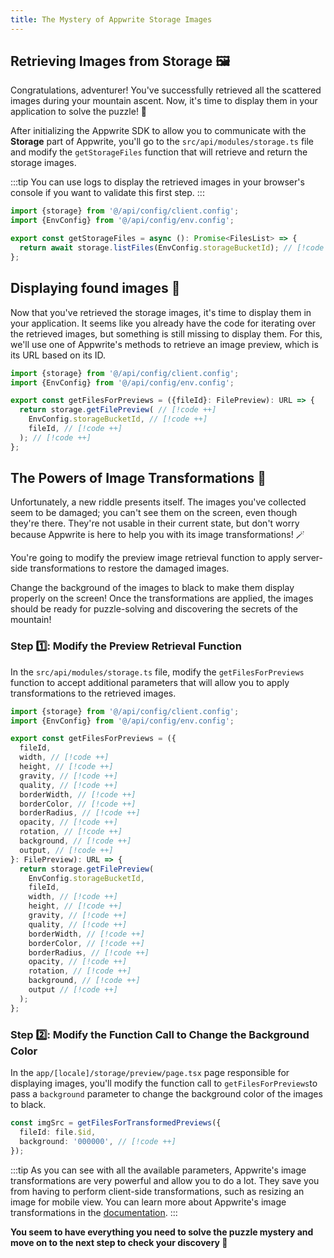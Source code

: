 ```yaml
---
title: The Mystery of Appwrite Storage Images
---
```


<Documentation link="https://appwrite.io/docs/products/storage/quick-start#download-file"></Documentation>

<Hero
title="The Mystery of Storage Images 🖼️"
image="/assets/workshop/storage/mountain-top.jpeg"
description="You've found the scattered images during your ascent, but now it's time to use Appwrite Storage to retrieve
all the images and try to solve the puzzle! Hoping all the images are in good condition..."
/>

## Retrieving Images from Storage 🖼️

Congratulations, adventurer! You've successfully retrieved all the scattered images during your mountain ascent.
Now, it's time to display them in your application to solve the puzzle! 🧩

After initializing the Appwrite SDK to allow you to communicate with the **Storage** part of Appwrite,
you'll go to the `src/api/modules/storage.ts` file and modify the `getStorageFiles` function that will retrieve
and return the storage images.

:::tip
You can use logs to display the retrieved images in your browser's console if you want to validate this first step.
:::

<Solution>

```ts
import {storage} from '@/api/config/client.config';
import {EnvConfig} from '@/api/config/env.config';

export const getStorageFiles = async (): Promise<FilesList> => {
  return await storage.listFiles(EnvConfig.storageBucketId); // [!code ++]
};
```

</Solution>

## Displaying found images 🧐

Now that you've retrieved the storage images, it's time to display them in your application.
It seems like you already have the code for iterating over the retrieved images, but something is still missing to
display them. For this, we'll use one of Appwrite's methods to retrieve an image preview, which is its URL based on its
ID.

<Solution>

```ts
import {storage} from '@/api/config/client.config';
import {EnvConfig} from '@/api/config/env.config';

export const getFilesForPreviews = ({fileId}: FilePreview): URL => {
  return storage.getFilePreview( // [!code ++]
    EnvConfig.storageBucketId, // [!code ++]
    fileId, // [!code ++]
  ); // [!code ++]
};
```

</Solution>

## The Powers of Image Transformations 🌟

Unfortunately, a new riddle presents itself. The images you've collected seem to be damaged; you can't see them on the
screen, even though they're there. They're not usable in their current state, but don't worry because Appwrite is here
to help you with its image transformations! 🪄

You're going to modify the preview image retrieval function to apply server-side transformations to restore the damaged
images.

Change the background of the images to black to make them display properly on the screen! Once the transformations are
applied, the images should be ready for puzzle-solving and discovering the secrets of the mountain!

### Step 1️⃣: Modify the Preview Retrieval Function

In the `src/api/modules/storage.ts` file, modify the `getFilesForPreviews` function to accept additional parameters that
will allow you to apply transformations to the retrieved images.

<Solution>

```ts
import {storage} from '@/api/config/client.config';
import {EnvConfig} from '@/api/config/env.config';

export const getFilesForPreviews = ({
  fileId,
  width, // [!code ++]
  height, // [!code ++]
  gravity, // [!code ++]
  quality, // [!code ++]
  borderWidth, // [!code ++]
  borderColor, // [!code ++]
  borderRadius, // [!code ++]
  opacity, // [!code ++]
  rotation, // [!code ++]
  background, // [!code ++]
  output, // [!code ++]
}: FilePreview): URL => {
  return storage.getFilePreview(
    EnvConfig.storageBucketId,
    fileId,
    width, // [!code ++]
    height, // [!code ++]
    gravity, // [!code ++]
    quality, // [!code ++]
    borderWidth, // [!code ++]
    borderColor, // [!code ++]
    borderRadius, // [!code ++]
    opacity, // [!code ++]
    rotation, // [!code ++]
    background, // [!code ++]
    output // [!code ++]
  );
};
```

</Solution>

### Step 2️⃣: Modify the Function Call to Change the Background Color

In the `app/[locale]/storage/preview/page.tsx` page responsible for displaying images, you'll modify the function call
to `getFilesForPreviews`to pass a `background` parameter to change the background color of the images to black.

<Solution>

```ts
const imgSrc = getFilesForTransformedPreviews({
  fileId: file.$id,
  background: '000000', // [!code ++]
});
```

</Solution>

:::tip
As you can see with all the available parameters, Appwrite's image transformations are very powerful and allow you to do
a lot. They save you from having to perform client-side transformations, such as resizing an image for mobile view. You
can learn more about Appwrite's image transformations in
the [documentation](https://appwrite.io/docs/products/storage/images).
:::

**You seem to have everything you need to solve the puzzle mystery and move on to the next step to check your discovery
🧩**
